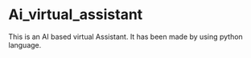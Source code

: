 # Ai_virtual_assistant
This is an AI based virtual Assistant.
It has been made by using python language.
